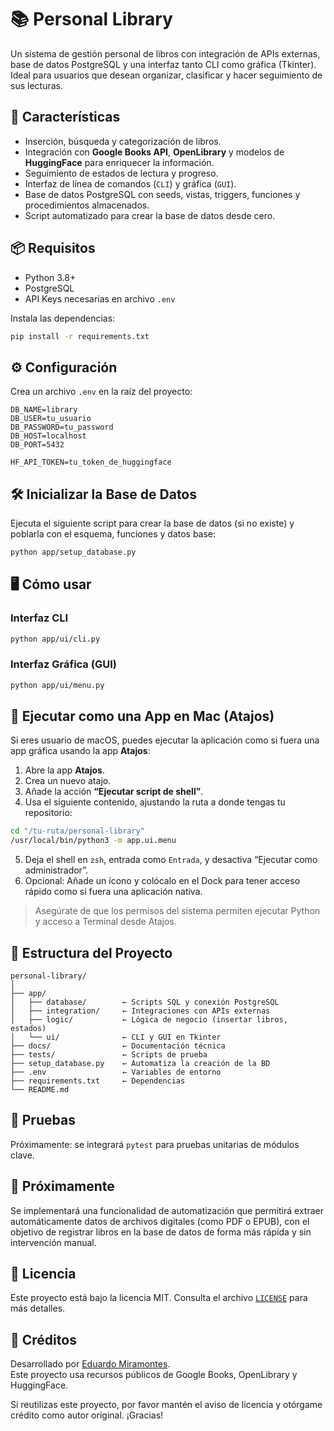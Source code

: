 # 📚 Personal Library

Un sistema de gestión personal de libros con integración de APIs externas, base de datos PostgreSQL y una interfaz tanto CLI como gráfica (Tkinter). Ideal para usuarios que desean organizar, clasificar y hacer seguimiento de sus lecturas.

## 🚀 Características

- Inserción, búsqueda y categorización de libros.
- Integración con **Google Books API**, **OpenLibrary** y modelos de **HuggingFace** para enriquecer la información.
- Seguimiento de estados de lectura y progreso.
- Interfaz de línea de comandos (`CLI`) y gráfica (`GUI`).
- Base de datos PostgreSQL con seeds, vistas, triggers, funciones y procedimientos almacenados.
- Script automatizado para crear la base de datos desde cero.

## 📦 Requisitos

- Python 3.8+
- PostgreSQL
- API Keys necesarias en archivo `.env`

Instala las dependencias:

```bash
pip install -r requirements.txt
```

## ⚙️ Configuración

Crea un archivo `.env` en la raíz del proyecto:

```env
DB_NAME=library
DB_USER=tu_usuario
DB_PASSWORD=tu_password
DB_HOST=localhost
DB_PORT=5432

HF_API_TOKEN=tu_token_de_huggingface
```

## 🛠️ Inicializar la Base de Datos

Ejecuta el siguiente script para crear la base de datos (si no existe) y poblarla con el esquema, funciones y datos base:

```bash
python app/setup_database.py
```

## 🖥️ Cómo usar

### Interfaz CLI

```bash
python app/ui/cli.py
```

### Interfaz Gráfica (GUI)

```bash
python app/ui/menu.py
```

## 🍎 Ejecutar como una App en Mac (Atajos)

Si eres usuario de macOS, puedes ejecutar la aplicación como si fuera una app gráfica usando la app **Atajos**:

1. Abre la app **Atajos**.
2. Crea un nuevo atajo.
3. Añade la acción **“Ejecutar script de shell”**.
4. Usa el siguiente contenido, ajustando la ruta a donde tengas tu repositorio:

```sh
cd "/tu-ruta/personal-library"
/usr/local/bin/python3 -m app.ui.menu
```

5. Deja el shell en `zsh`, entrada como `Entrada`, y desactiva “Ejecutar como administrador”.
6. Opcional: Añade un ícono y colócalo en el Dock para tener acceso rápido como si fuera una aplicación nativa.

> Asegúrate de que los permisos del sistema permiten ejecutar Python y acceso a Terminal desde Atajos.

## 📁 Estructura del Proyecto

```
personal-library/
│
├── app/
│   ├── database/        ← Scripts SQL y conexión PostgreSQL
│   ├── integration/     ← Integraciones con APIs externas
│   ├── logic/           ← Lógica de negocio (insertar libros, estados)
│   └── ui/              ← CLI y GUI en Tkinter
├── docs/                ← Documentación técnica
├── tests/               ← Scripts de prueba
├── setup_database.py    ← Automatiza la creación de la BD
├── .env                 ← Variables de entorno 
├── requirements.txt     ← Dependencias
└── README.md
```

## 🧪 Pruebas

Próximamente: se integrará `pytest` para pruebas unitarias de módulos clave.

## 🔄 Próximamente

Se implementará una funcionalidad de automatización que permitirá extraer automáticamente datos de archivos digitales (como PDF o EPUB), con el objetivo de registrar libros en la base de datos de forma más rápida y sin intervención manual.

## 📄 Licencia

Este proyecto está bajo la licencia MIT. Consulta el archivo [`LICENSE`](LICENSE) para más detalles.

## 🙌 Créditos

Desarrollado por [Eduardo Miramontes](https://github.com/EduardoMiramontes).  
Este proyecto usa recursos públicos de Google Books, OpenLibrary y HuggingFace.

Si reutilizas este proyecto, por favor mantén el aviso de licencia y otórgame crédito como autor original. ¡Gracias!